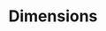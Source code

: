 ---
bigquery: https://console.cloud.google.com/bigquery?p=covid-19-dimensions-ai&page=table&d=data&t=publications
contributors: Digital Science, https://www.digital-science.com/
cost: Free for personal, non-commercial use.
description: Dimensions contains more than 100 million publications, ranging from
  articles published in scholarly journals, books and book chapters, to preprints
  and conference proceedings. All publications are contextualized with linked data
  sets, funding, publications, patents, clinical trials, and policy documents. You
  can also view associated categories, funders, institutions, and researcher profiles.
documentation: https://docs.dimensions.ai/bigquery/index.html
last_edit: Mon, 04 Apr 2022 19:04:00 GMT
location: https://www.dimensions.ai/products/free/
maintained_by: Digital Science, https://www.digital-science.com/
schema_fields: '[''editors'', ''filing_status'', ''organisation_details'', ''family_count'',
  ''supporting_grant_ids'', ''issue'', ''funder_org_state_codes'', ''family_members_ids'',
  ''category_hrcs_hc'', ''associated_publication_pmid'', ''associated_publication_arxiv_id'',
  ''citation_string'', ''expiration_date'', ''cpc'', ''investigators'', ''arxiv_id'',
  ''funding_usd'', ''description'', ''links'', ''current_assignee_orgs'', ''volume'',
  ''parent_id'', ''repository_name'', ''brief_title'', ''research_org_countries'',
  ''funder_org_acronyms'', ''priority_year'', ''address'', ''start_date'', ''category_rcdc'',
  ''open_access_categories'', ''end_year'', ''year'', ''original_assignee'', ''research_org_cities'',
  ''funding_currency'', ''funder_countries'', ''original_title'', ''categories'',
  ''kind'', ''grant_number'', ''original_assignee_countries'', ''legal_status'', ''funding_chf'',
  ''acronyms'', ''priority_date'', ''inventor_names'', ''linkout'', ''external_ids'',
  ''reference_ids'', ''relationships'', ''subtitles'', ''category_hra'', ''publication_ids'',
  ''associated_publication_id'', ''pages'', ''patent_ids'', ''citations'', ''category_bra'',
  ''metrics'', ''category_sdg'', ''research_org_country_names'', ''funder_orgs'',
  ''assignee_countries'', ''funding_eur'', ''email_address'', ''status'', ''open_access_categories_v2'',
  ''id'', ''funder_org'', ''family_id'', ''funding_details'', ''mesh_headings'', ''concepts'',
  ''aliases'', ''mesh_terms'', ''date_normal'', ''publication_year'', ''foa_number'',
  ''funding_cad'', ''research_org_city_names'', ''legal_events'', ''publisher'', ''cited_by_ids'',
  ''repository_id'', ''associated_grant_ids'', ''interventions'', ''start_year'',
  ''end_date'', ''funding_cny'', ''research_org_state_codes'', ''category_uoa'', ''date_inserted'',
  ''filing_year'', ''journal'', ''gender'', ''language'', ''category_icrp_ct'', ''isbn'',
  ''jurisdiction'', ''current_assignee_countries'', ''repository_url'', ''altmetrics'',
  ''resulting_publication_ids'', ''name'', ''publication_date'', ''expiration_year'',
  ''phase'', ''acknowledgements'', ''clinical_trial_ids'', ''ipcr'', ''authors'',
  ''date'', ''funding_jpy'', ''source_id'', ''license'', ''original_abstract'', ''abstract'',
  ''journal_lists'', ''registry'', ''associated_publication_doi'', ''book_series_title'',
  ''category_icrp_cso'', ''funding_amount'', ''research_orgs'', ''eisbn'', ''funder_org_cities'',
  ''wikipedia_url'', ''pmcid'', ''date_online'', ''doi'', ''established'', ''category_for'',
  ''funding_aud'', ''application_number'', ''citations_count'', ''funding_gbp'', ''labels'',
  ''book_title'', ''granted_year'', ''conference'', ''title'', ''pmid'', ''embargo_date'',
  ''funding_nzd'', ''original_assignee_orgs'', ''proceedings_title'', ''researcher_ids'',
  ''date_imported_gbq'', ''assignee_orgs'', ''funder_org_countries'', ''resulting_publication_doi'',
  ''conditions'', ''category_hrcs_rac'', ''research_org_state_names'', ''active_years'',
  ''filing_date'', ''acronym'', ''created_date'', ''types'', ''date_modified'', ''type'',
  ''current_assignee'', ''date_print'', ''granted_date'']'
shortname: dimensions
tags:
- scholarly literature
- patents
- funding
- clinical trials
- academic profiles
terms_of_use: 'Use of both the Dimensions COVID-19 dataset and full Dimensions dataset
  are subject to the Dimensions Terms of use: https://www.dimensions.ai/policies-terms-legal '
title: Dimensions
uuid: dcff88bd-fe6b-4fdb-8159-809bf9d7bc1c
---